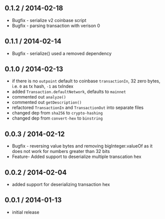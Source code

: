 0.1.2 / 2014-02-18
-----------------
* Bugfix - serialize v2 coinbase script
* Bugfix - parsing transaction with verison 0 

0.1.1 / 2014-02-14
------------------
* Bugfix - serialize() used a removed dependency

0.1.0 / 2014-02-13
------------------
* if there is no `outpoint` default to coinbase `transactionIn`, 32 zero bytes, i.e. `0` as tx hash, `-1` as txIndex
* added `Transaction.defaultNetwork`, defaults to `mainnet` 
* commented out `analyze()` 
* commented out `getDescription()` 
* refactored `TransactionIn` and `TransactionOut` into separate files
* changed dep from `sha256` to `crypto-hashing`
* changed dep from `convert-hex` to `binstring`

0.0.3 / 2014-02-12
------------------
* Bugfix - reversing value bytes and removing bigInteger.valueOf as it does not work for numbers greater than 32 bits
* Feature- Added support to deserialize multiple transcation hex

0.0.2 / 2014-02-04
------------------
* added support for deserializing transaction hex

0.0.1 / 2014-01-13
------------------
* initial release


